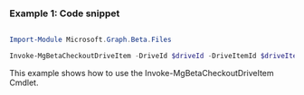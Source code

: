 ### Example 1: Code snippet

```powershell

Import-Module Microsoft.Graph.Beta.Files

Invoke-MgBetaCheckoutDriveItem -DriveId $driveId -DriveItemId $driveItemId

```
This example shows how to use the Invoke-MgBetaCheckoutDriveItem Cmdlet.

